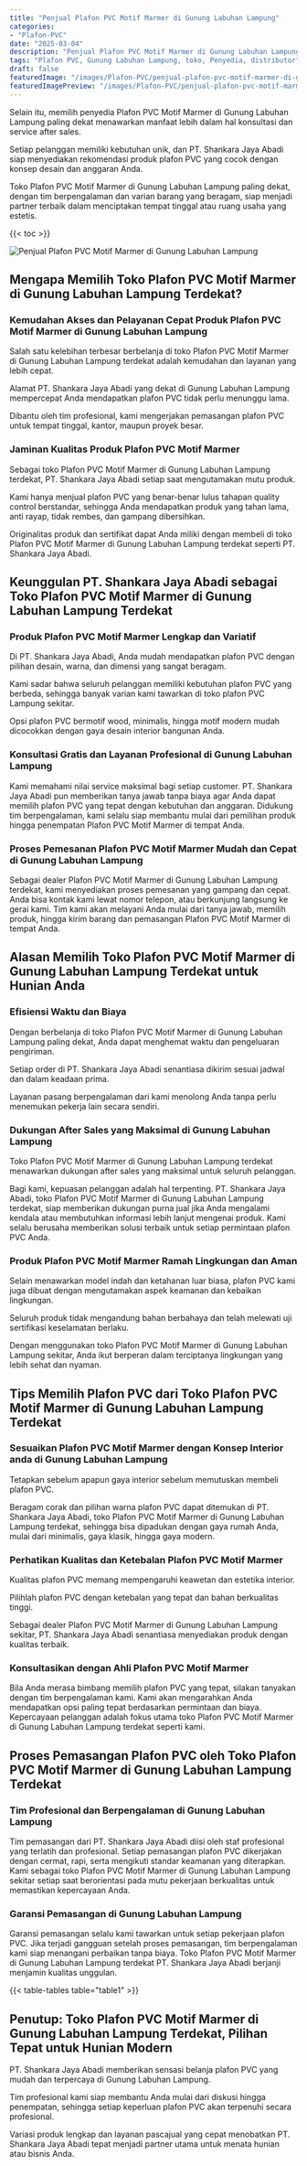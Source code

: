 ```yaml
---
title: "Penjual Plafon PVC Motif Marmer di Gunung Labuhan Lampung"
categories:
- "Plafon-PVC"
date: "2025-03-04"
description: "Penjual Plafon PVC Motif Marmer di Gunung Labuhan Lampung bagi tempat tinggal, office, dan ritel. Material berkualitas, variasi motif, warna elegan, beserta servis pemasangan ditangani oleh tenaga ahli profesional dan kepastian resmi!|Jasa penjualan Plafon PVC Motif Marmer di Gunung Labuhan Lampung untuk kebutuhan tempat tinggal, perkantoran, atau toko, beserta plafon berkualitas dan instalasi oleh tenaga ahli ahli serta kepastian resmi.|Alternatif Plafon PVC Motif Marmer di Gunung Labuhan Lampung yang terpercaya bagi hunian, perkantoran, dan toko, bersama plafon unggulan dan penempatan oleh teknisi berpengalaman dan kepastian resmi.|Penyediaan Plafon PVC Motif Marmer di Gunung Labuhan Lampung bagi tempat tinggal, perkantoran, dan toko, beserta produk terbaik dan instalasi ditangani oleh teknisi berpengalaman, disertai dengan jaminan resmi.}"
tags: "Plafon PVC, Gunung Labuhan Lampung, toko, Penyedia, distributor"
draft: false
featuredImage: "/images/Plafon-PVC/penjual-plafon-pvc-motif-marmer-di-gunung-labuhan-lampung.png"
featuredImagePreview: "/images/Plafon-PVC/penjual-plafon-pvc-motif-marmer-di-gunung-labuhan-lampung.png"
---
```


Selain itu, memilih penyedia Plafon PVC Motif Marmer di Gunung Labuhan Lampung paling dekat menawarkan manfaat lebih dalam hal konsultasi dan service after sales.

Setiap pelanggan memiliki kebutuhan unik, dan PT. Shankara Jaya Abadi siap menyediakan rekomendasi produk plafon PVC yang cocok dengan konsep desain dan anggaran Anda.

Toko Plafon PVC Motif Marmer di Gunung Labuhan Lampung paling dekat, dengan tim berpengalaman dan varian barang yang beragam, siap menjadi partner terbaik dalam menciptakan tempat tinggal atau ruang usaha yang estetis.

{{< toc >}}

![Penjual Plafon PVC Motif Marmer di Gunung Labuhan Lampung](/images/Plafon-PVC/Penjual-Plafon-PVC-Motif-Marmer-di-Gunung-Labuhan-Lampung.png)

## Mengapa Memilih Toko Plafon PVC Motif Marmer di Gunung Labuhan Lampung Terdekat?

### Kemudahan Akses dan Pelayanan Cepat Produk Plafon PVC Motif Marmer di Gunung Labuhan Lampung

Salah satu kelebihan terbesar berbelanja di toko Plafon PVC Motif Marmer di Gunung Labuhan Lampung terdekat adalah kemudahan dan layanan yang lebih cepat.

Alamat PT. Shankara Jaya Abadi yang dekat di Gunung Labuhan Lampung mempercepat Anda mendapatkan plafon PVC tidak perlu menunggu lama.

Dibantu oleh tim profesional, kami mengerjakan pemasangan plafon PVC untuk tempat tinggal, kantor, maupun proyek besar.

### Jaminan Kualitas Produk Plafon PVC Motif Marmer

Sebagai toko Plafon PVC Motif Marmer di Gunung Labuhan Lampung terdekat, PT. Shankara Jaya Abadi setiap saat mengutamakan mutu produk.

Kami hanya menjual plafon PVC yang benar-benar lulus tahapan quality control berstandar, sehingga Anda mendapatkan produk yang tahan lama, anti rayap, tidak rembes, dan gampang dibersihkan.

Originalitas produk dan sertifikat dapat Anda miliki dengan membeli di toko Plafon PVC Motif Marmer di Gunung Labuhan Lampung terdekat seperti PT. Shankara Jaya Abadi.

## Keunggulan PT. Shankara Jaya Abadi sebagai Toko Plafon PVC Motif Marmer di Gunung Labuhan Lampung Terdekat

### Produk Plafon PVC Motif Marmer Lengkap dan Variatif

Di PT. Shankara Jaya Abadi, Anda mudah mendapatkan plafon PVC dengan pilihan desain, warna, dan dimensi yang sangat beragam.

Kami sadar bahwa seluruh pelanggan memiliki kebutuhan plafon PVC yang berbeda, sehingga banyak varian kami tawarkan di toko plafon PVC Lampung sekitar.

Opsi plafon PVC bermotif wood, minimalis, hingga motif modern mudah dicocokkan dengan gaya desain interior bangunan Anda.

### Konsultasi Gratis dan Layanan Profesional di Gunung Labuhan Lampung

Kami memahami nilai service maksimal bagi setiap customer. PT. Shankara Jaya Abadi pun memberikan tanya jawab tanpa biaya agar Anda dapat memilih plafon PVC yang tepat dengan kebutuhan dan anggaran. Didukung tim berpengalaman, kami selalu siap membantu mulai dari pemilihan produk hingga penempatan Plafon PVC Motif Marmer di tempat Anda.

### Proses Pemesanan Plafon PVC Motif Marmer Mudah dan Cepat di Gunung Labuhan Lampung

Sebagai dealer Plafon PVC Motif Marmer di Gunung Labuhan Lampung terdekat, kami menyediakan proses pemesanan yang gampang dan cepat. Anda bisa kontak kami lewat nomor telepon, atau berkunjung langsung ke gerai kami. Tim kami akan melayani Anda mulai dari tanya jawab, memilih produk, hingga kirim barang dan pemasangan Plafon PVC Motif Marmer di tempat Anda.

## Alasan Memilih Toko Plafon PVC Motif Marmer di Gunung Labuhan Lampung Terdekat untuk Hunian Anda

### Efisiensi Waktu dan Biaya

Dengan berbelanja di toko Plafon PVC Motif Marmer di Gunung Labuhan Lampung paling dekat, Anda dapat menghemat waktu dan pengeluaran pengiriman.

Setiap order di PT. Shankara Jaya Abadi senantiasa dikirim sesuai jadwal dan dalam keadaan prima.

Layanan pasang berpengalaman dari kami menolong Anda tanpa perlu menemukan pekerja lain secara sendiri.

### Dukungan After Sales yang Maksimal di Gunung Labuhan Lampung

Toko Plafon PVC Motif Marmer di Gunung Labuhan Lampung terdekat menawarkan dukungan after sales yang maksimal untuk seluruh pelanggan.

Bagi kami, kepuasan pelanggan adalah hal terpenting. PT. Shankara Jaya Abadi, toko Plafon PVC Motif Marmer di Gunung Labuhan Lampung terdekat, siap memberikan dukungan purna jual jika Anda mengalami kendala atau membutuhkan informasi lebih lanjut mengenai produk. Kami selalu berusaha memberikan solusi terbaik untuk setiap permintaan plafon PVC Anda.

### Produk Plafon PVC Motif Marmer Ramah Lingkungan dan Aman

Selain menawarkan model indah dan ketahanan luar biasa, plafon PVC kami juga dibuat dengan mengutamakan aspek keamanan dan kebaikan lingkungan.

Seluruh produk tidak mengandung bahan berbahaya dan telah melewati uji sertifikasi keselamatan berlaku.

Dengan menggunakan toko Plafon PVC Motif Marmer di Gunung Labuhan Lampung sekitar, Anda ikut berperan dalam terciptanya lingkungan yang lebih sehat dan nyaman.

## Tips Memilih Plafon PVC dari Toko Plafon PVC Motif Marmer di Gunung Labuhan Lampung Terdekat

### Sesuaikan Plafon PVC Motif Marmer dengan Konsep Interior anda di Gunung Labuhan Lampung

Tetapkan sebelum apapun gaya interior sebelum memutuskan membeli plafon PVC.

Beragam corak dan pilihan warna plafon PVC dapat ditemukan di PT. Shankara Jaya Abadi, toko Plafon PVC Motif Marmer di Gunung Labuhan Lampung terdekat, sehingga bisa dipadukan dengan gaya rumah Anda, mulai dari minimalis, gaya klasik, hingga gaya modern.

### Perhatikan Kualitas dan Ketebalan Plafon PVC Motif Marmer

Kualitas plafon PVC memang mempengaruhi keawetan dan estetika interior.

Pilihlah plafon PVC dengan ketebalan yang tepat dan bahan berkualitas tinggi.

Sebagai dealer Plafon PVC Motif Marmer di Gunung Labuhan Lampung sekitar, PT. Shankara Jaya Abadi senantiasa menyediakan produk dengan kualitas terbaik.

### Konsultasikan dengan Ahli Plafon PVC Motif Marmer

Bila Anda merasa bimbang memilih plafon PVC yang tepat, silakan tanyakan dengan tim berpengalaman kami. Kami akan mengarahkan Anda mendapatkan opsi paling tepat berdasarkan permintaan dan biaya. Kepercayaan pelanggan adalah fokus utama toko Plafon PVC Motif Marmer di Gunung Labuhan Lampung terdekat seperti kami.

## Proses Pemasangan Plafon PVC oleh Toko Plafon PVC Motif Marmer di Gunung Labuhan Lampung Terdekat

### Tim Profesional dan Berpengalaman di Gunung Labuhan Lampung

Tim pemasangan dari PT. Shankara Jaya Abadi diisi oleh staf profesional yang terlatih dan profesional. Setiap pemasangan plafon PVC dikerjakan dengan cermat, rapi, serta mengikuti standar keamanan yang diterapkan. Kami sebagai toko Plafon PVC Motif Marmer di Gunung Labuhan Lampung sekitar setiap saat berorientasi pada mutu pekerjaan berkualitas untuk memastikan kepercayaan Anda.

### Garansi Pemasangan di Gunung Labuhan Lampung

Garansi pemasangan selalu kami tawarkan untuk setiap pekerjaan plafon PVC. Jika terjadi gangguan setelah proses pemasangan, tim berpengalaman kami siap menangani perbaikan tanpa biaya. Toko Plafon PVC Motif Marmer di Gunung Labuhan Lampung terdekat PT. Shankara Jaya Abadi berjanji menjamin kualitas unggulan.

{{< table-tables table="table1" >}}

## Penutup: Toko Plafon PVC Motif Marmer di Gunung Labuhan Lampung Terdekat, Pilihan Tepat untuk Hunian Modern

PT. Shankara Jaya Abadi memberikan sensasi belanja plafon PVC yang mudah dan terpercaya di Gunung Labuhan Lampung.

Tim profesional kami siap membantu Anda mulai dari diskusi hingga penempatan, sehingga setiap keperluan plafon PVC akan terpenuhi secara profesional.

Variasi produk lengkap dan layanan pascajual yang cepat menobatkan PT. Shankara Jaya Abadi tepat menjadi partner utama untuk menata hunian atau bisnis Anda.
